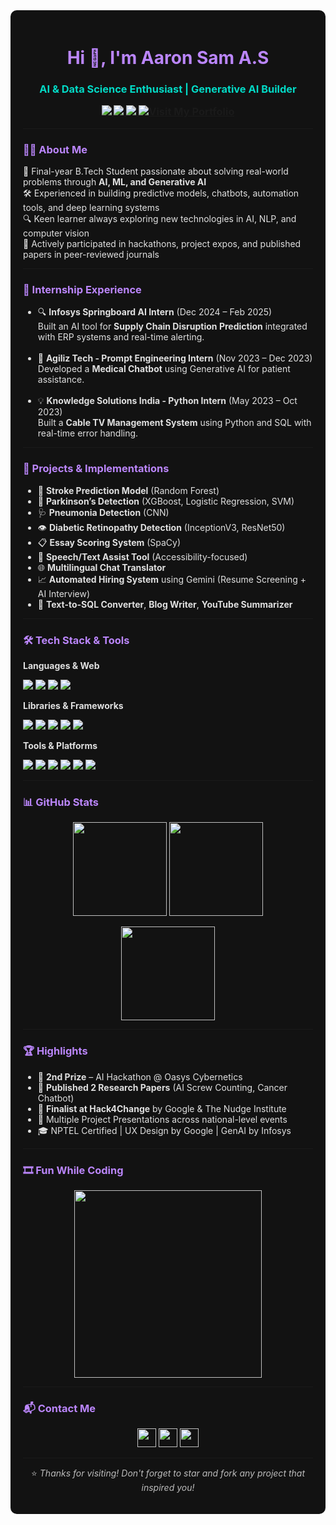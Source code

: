 <div style="background-color:#121212; color:#e0e0e0; padding: 20px; border-radius: 10px;">

<h1 align="center" style="color:#BB86FC;">Hi 👋, I'm Aaron Sam A.S</h1>
<h3 align="center" style="color:#03DAC6;">AI & Data Science Enthusiast | Generative AI Builder 

<p align="center">
  <a href="https://github.com/AaronSam-30052003">
    <img src="https://img.shields.io/github/followers/AaronSam-30052003?label=GitHub&style=social" />
  </a>
  <a href="mailto:aaronvsam289@gmail.com">
    <img src="https://img.shields.io/badge/Gmail-D14836?style=flat&logo=gmail&logoColor=white" />
  </a>
  <a href="https://www.linkedin.com/in/aaron-sam-31054522b/">
    <img src="https://img.shields.io/badge/LinkedIn-blue?logo=linkedin&style=flat" />
  </a>
 <a href="https://aaronsam-30052003.github.io/AS_Portfolio/" target="_blank">
  <img src="https://img.shields.io/badge/Portfolio-Click%20Here-brightgreen?style=flat" alt="Visit My Portfolio" />
</a>
</p>

---

<h3 style="color:#BB86FC;">👨‍💻 About Me</h3>

<p>🚀 Final-year B.Tech Student passionate about solving real-world problems through <b>AI, ML, and Generative AI</b><br/>
🛠️ Experienced in building predictive models, chatbots, automation tools, and deep learning systems<br/>
🔍 Keen learner always exploring new technologies in AI, NLP, and computer vision<br/>
📌 Actively participated in hackathons, project expos, and published papers in peer-reviewed journals</p>

---

<h3 style="color:#BB86FC;">💼 Internship Experience</h3>

<ul>
  <li>🔍 <b>Infosys Springboard AI Intern</b> (Dec 2024 – Feb 2025)<br/>
  Built an AI tool for <b>Supply Chain Disruption Prediction</b> integrated with ERP systems and real-time alerting.</li><br/>

  <li>🤖 <b>Agiliz Tech - Prompt Engineering Intern</b> (Nov 2023 – Dec 2023)<br/>
  Developed a <b>Medical Chatbot</b> using Generative AI for patient assistance.</li><br/>

  <li>💡 <b>Knowledge Solutions India - Python Intern</b> (May 2023 – Oct 2023)<br/>
  Built a <b>Cable TV Management System</b> using Python and SQL with real-time error handling.</li>
</ul>

---

<h3 style="color:#BB86FC;">🚀 Projects & Implementations</h3>

<ul>
  <li>🧠 <b>Stroke Prediction Model</b> (Random Forest)</li>
  <li>🧠 <b>Parkinson’s Detection</b> (XGBoost, Logistic Regression, SVM)</li>
  <li>🩺 <b>Pneumonia Detection</b> (CNN)</li>
  <li>👁️ <b>Diabetic Retinopathy Detection</b> (InceptionV3, ResNet50)</li>
  <li>📋 <b>Essay Scoring System</b> (SpaCy)</li>
  <li>📢 <b>Speech/Text Assist Tool</b> (Accessibility-focused)</li>
  <li>🌐 <b>Multilingual Chat Translator</b></li>
  <li>📈 <b>Automated Hiring System</b> using Gemini (Resume Screening + AI Interview)</li>
  <li>🧩 <b>Text-to-SQL Converter</b>, <b>Blog Writer</b>, <b>YouTube Summarizer</b></li>
</ul>

---

<h3 style="color:#BB86FC;">🛠️ Tech Stack & Tools</h3>

<b>Languages & Web</b><br/>
<p>
  <img src="https://img.shields.io/badge/Python-3670A0?style=for-the-badge&logo=python&logoColor=ffdd54" />
  <img src="https://img.shields.io/badge/HTML5-e34c26?style=for-the-badge&logo=html5&logoColor=white"/>
  <img src="https://img.shields.io/badge/CSS3-264de4?style=for-the-badge&logo=css3&logoColor=white"/>
  <img src="https://img.shields.io/badge/JavaScript-f0db4f?style=for-the-badge&logo=javascript&logoColor=black"/>
</p>

<b>Libraries & Frameworks</b><br/>
<p>
  <img src="https://img.shields.io/badge/TensorFlow-FF6F00?style=for-the-badge&logo=tensorflow&logoColor=white"/>
  <img src="https://img.shields.io/badge/PyTorch-EE4C2C?style=for-the-badge&logo=pytorch&logoColor=white"/>
  <img src="https://img.shields.io/badge/OpenCV-5C3EE8?style=for-the-badge&logo=opencv&logoColor=white"/>
  <img src="https://img.shields.io/badge/Scikit--Learn-F7931E?style=for-the-badge&logo=scikit-learn&logoColor=white"/>
  <img src="https://img.shields.io/badge/SpaCy-009688?style=for-the-badge&logo=spacy&logoColor=white"/>
</p>

<b>Tools & Platforms</b><br/>
<p>
  <img src="https://img.shields.io/badge/MySQL-00758F?style=for-the-badge&logo=mysql&logoColor=white"/>
  <img src="https://img.shields.io/badge/MS%20SQL%20Server-CC2927?style=for-the-badge&logo=microsoft%20sql%20server&logoColor=white"/>
  <img src="https://img.shields.io/badge/MongoDB-47A248?style=for-the-badge&logo=mongodb&logoColor=white"/>
  <img src="https://img.shields.io/badge/Git-F05032?style=for-the-badge&logo=git&logoColor=white"/>
  <img src="https://img.shields.io/badge/GitHub-181717?style=for-the-badge&logo=github&logoColor=white"/>
  <img src="https://img.shields.io/badge/VS%20Code-007ACC?style=for-the-badge&logo=visual-studio-code&logoColor=white"/>
</p>

---

<h3 style="color:#BB86FC;">📊 GitHub Stats</h3>

<p align="center">
  <img src="https://github-readme-stats.vercel.app/api?username=AaronSam-30052003&show_icons=true&theme=radical" height="150"/>
  <img src="https://github-readme-streak-stats.herokuapp.com/?user=AaronSam-30052003&theme=radical" height="150"/>
</p>

<p align="center">
  <img src="https://github-readme-stats.vercel.app/api/top-langs/?username=AaronSam-30052003&layout=compact&theme=radical" height="150"/>
</p>

---

<h3 style="color:#BB86FC;">🏆 Highlights</h3>

<ul>
  <li>🥈 <b>2nd Prize</b> – AI Hackathon @ Oasys Cybernetics</li>
  <li>🏅 <b>Published 2 Research Papers</b> (AI Screw Counting, Cancer Chatbot)</li>
  <li>🧠 <b>Finalist at Hack4Change</b> by Google & The Nudge Institute</li>
  <li>🎤 Multiple Project Presentations across national-level events</li>
  <li>🎓 NPTEL Certified | UX Design by Google | GenAI by Infosys</li>
</ul>

---

<h3 style="color:#BB86FC;">🎞️ Fun While Coding</h3>

<p align="center">
  <img src="https://media.giphy.com/media/qgQUggAC3Pfv687qPC/giphy.gif" width="300" />
</p>

---

<h3 style="color:#BB86FC;">📬 Contact Me</h3>

<p align="center">
  <a href="mailto:aaronvsam289@gmail.com"><img src="https://img.icons8.com/fluency/48/gmail.png" width="30"/></a>
  <a href="https://www.linkedin.com/in/aaron-sam-31054522b/"><img src="https://img.icons8.com/fluency/48/linkedin.png" width="30"/></a>
  <a href="https://github.com/AaronSam-30052003"><img src="https://img.icons8.com/ios-filled/50/000000/github.png" width="30"/></a>
</p>

---

<p align="center" style="color:#BBBBBB;">
⭐ <i>Thanks for visiting! Don't forget to star and fork any project that inspired you!</i>
</p>

</div>
